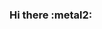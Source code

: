 ### Hi there :metal2:

<!--
**FVNRLS/FVNRLS** is a ✨ _special_ ✨ repository because its `README.md` (this file) appears on your GitHub profile.

- 🔭 I’m currently working on C++ exercises
- 🌱 I’m currently learning Networks + Cybersecurity
- 📫 How to reach me: rmazurit@student.42heilbronn.de

-->
